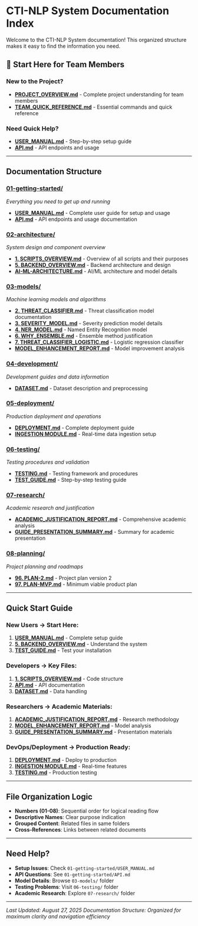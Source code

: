 # CTI-NLP System Documentation Index

Welcome to the CTI-NLP System documentation! This organized structure makes it easy to find the information you need.

## **🚀 Start Here for Team Members**

### **New to the Project?**
- **[PROJECT_OVERVIEW.md](./PROJECT_OVERVIEW.md)** - Complete project understanding for team members
- **[TEAM_QUICK_REFERENCE.md](./TEAM_QUICK_REFERENCE.md)** - Essential commands and quick reference

### **Need Quick Help?**
- **[USER_MANUAL.md](./01-getting-started/USER_MANUAL.md)** - Step-by-step setup guide
- **[API.md](./01-getting-started/API.md)** - API endpoints and usage

---

## **Documentation Structure**

### **[01-getting-started/](./01-getting-started/)**

_Everything you need to get up and running_

- **[USER_MANUAL.md](./01-getting-started/USER_MANUAL.md)** - Complete user guide for setup and usage
- **[API.md](./01-getting-started/API.md)** - API endpoints and usage documentation

### **[02-architecture/](./02-architecture/)**

_System design and component overview_

- **[1. SCRIPTS_OVERVIEW.md](./02-architecture/1.%20SCRIPTS_OVERVIEW.md)** - Overview of all scripts and their purposes
- **[5. BACKEND_OVERVIEW.md](./02-architecture/5.%20BACKEND_OVERVIEW.md)** - Backend architecture and design
- **[AI-ML-ARCHITECTURE.md](./02-architecture/AI-ML-ARCHITECTURE.md)** - AI/ML architecture and model details

### **[03-models/](./03-models/)**

_Machine learning models and algorithms_

- **[2. THREAT_CLASSIFIER.md](./03-models/2.%20THREAT_CLASSIFIER.md)** - Threat classification model documentation
- **[3. SEVERITY_MODEL.md](./03-models/3.%20SEVERITY_MODEL.md)** - Severity prediction model details
- **[4. NER_MODEL.md](./03-models/4.%20NER_MODEL.md)** - Named Entity Recognition model
- **[6. WHY_ENSEMBLE.md](./03-models/6.%20WHY_ENSEMBLE.md)** - Ensemble method justification
- **[7. THREAT_CLASSIFIER_LOGISTIC.md](./03-models/7.%20THREAT_CLASSIFIER_LOGISTIC.md)** - Logistic regression classifier
- **[MODEL_ENHANCEMENT_REPORT.md](./03-models/MODEL_ENHANCEMENT_REPORT.md)** - Model improvement analysis

### **[04-development/](./04-development/)**

_Development guides and data information_

- **[DATASET.md](./04-development/DATASET.md)** - Dataset description and preprocessing

### **[05-deployment/](./05-deployment/)**

_Production deployment and operations_

- **[DEPLOYMENT.md](./05-deployment/DEPLOYMENT.md)** - Complete deployment guide
- **[INGESTION MODULE.md](./05-deployment/INGESTION%20MODULE.md)** - Real-time data ingestion setup

### **[06-testing/](./06-testing/)**

_Testing procedures and validation_

- **[TESTING.md](./06-testing/TESTING.md)** - Testing framework and procedures
- **[TEST_GUIDE.md](./06-testing/TEST_GUIDE.md)** - Step-by-step testing guide

### **[07-research/](./07-research/)**

_Academic research and justification_

- **[ACADEMIC_JUSTIFICATION_REPORT.md](./07-research/ACADEMIC_JUSTIFICATION_REPORT.md)** - Comprehensive academic analysis
- **[GUIDE_PRESENTATION_SUMMARY.md](./07-research/GUIDE_PRESENTATION_SUMMARY.md)** - Summary for academic presentation

### **[08-planning/](./08-planning/)**

_Project planning and roadmaps_

- **[96. PLAN-2.md](./08-planning/96.%20PLAN-2.md)** - Project plan version 2
- **[97. PLAN-MVP.md](./08-planning/97.%20PLAN-MVP.md)** - Minimum viable product plan

---

## **Quick Start Guide**

### **New Users** → Start Here:

1. **[USER_MANUAL.md](./01-getting-started/USER_MANUAL.md)** - Complete setup guide
2. **[5. BACKEND_OVERVIEW.md](./02-architecture/5.%20BACKEND_OVERVIEW.md)** - Understand the system
3. **[TEST_GUIDE.md](./06-testing/TEST_GUIDE.md)** - Test your installation

### **Developers** → Key Files:

1. **[1. SCRIPTS_OVERVIEW.md](./02-architecture/1.%20SCRIPTS_OVERVIEW.md)** - Code structure
2. **[API.md](./01-getting-started/API.md)** - API documentation
3. **[DATASET.md](./04-development/DATASET.md)** - Data handling

### **Researchers** → Academic Materials:

1. **[ACADEMIC_JUSTIFICATION_REPORT.md](./07-research/ACADEMIC_JUSTIFICATION_REPORT.md)** - Research methodology
2. **[MODEL_ENHANCEMENT_REPORT.md](./03-models/MODEL_ENHANCEMENT_REPORT.md)** - Model analysis
3. **[GUIDE_PRESENTATION_SUMMARY.md](./07-research/GUIDE_PRESENTATION_SUMMARY.md)** - Presentation materials

### **DevOps/Deployment** → Production Ready:

1. **[DEPLOYMENT.md](./05-deployment/DEPLOYMENT.md)** - Deploy to production
2. **[INGESTION MODULE.md](./05-deployment/INGESTION%20MODULE.md)** - Real-time features
3. **[TESTING.md](./06-testing/TESTING.md)** - Production testing

---

## **File Organization Logic**

- **Numbers (01-08)**: Sequential order for logical reading flow
- **Descriptive Names**: Clear purpose indication
- **Grouped Content**: Related files in same folders
- **Cross-References**: Links between related documents

---

## **Need Help?**

- **Setup Issues**: Check `01-getting-started/USER_MANUAL.md`
- **API Questions**: See `01-getting-started/API.md`
- **Model Details**: Browse `03-models/` folder
- **Testing Problems**: Visit `06-testing/` folder
- **Academic Research**: Explore `07-research/` folder

---

_Last Updated: August 27, 2025_
_Documentation Structure: Organized for maximum clarity and navigation efficiency_
